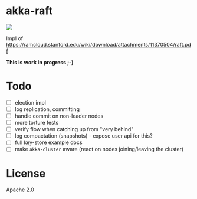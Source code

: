 akka-raft
=========

<a href="https://travis-ci.org/ktoso/akka-raft"><img src="https://travis-ci.org/ktoso/akka-raft.png"/></a>

Impl of https://ramcloud.stanford.edu/wiki/download/attachments/11370504/raft.pdf

**This is work in progress ;-)**

Todo
====

- [ ] election impl
- [ ] log replication, committing
- [ ] handle commit on non-leader nodes
- [ ] more torture tests
- [ ] verify flow when catching up from "very behind"
- [ ] log compactation (snapshots) - expose user api for this?
- [ ] full key-store example docs
- [ ] make `akka-cluster` aware (react on nodes joining/leaving the cluster)

License
=======

Apache 2.0
